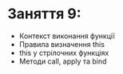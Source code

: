 # Заняття 9:

- Контекст виконання функції
- Правила визначення this
- this у стрілочних функціях
- Методи call, apply та bind

